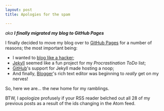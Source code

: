 ```yaml
---
layout: post
title: Apologies for the spam

---
```


_aka **I finally migrated my blog to GitHub Pages**_

I finally decided to move my blog over to [GitHub Pages](http://pages.github.com) for a number of reasons; the most
important being:

* I wanted to [blog like a hacker](http://tom.preston-werner.com/2008/11/17/blogging-like-a-hacker.html);
* [Jekyll](http://jekyllrb.com) seemed like a fun project for my _Procrastination ToDo_ list;
* [GitHub](http://github.com)'s support for Jekyll made hosting a noop;
* And finally, [Blogger](http://blogger.com)'s rich text editor was beginning to *really* get on my nerves!

So, here we are... the new home for my ramblings.

BTW, I apologize profusely if your RSS reader belched out all 28 of my previous posts as a result of the ids changing
in the Atom feed.

